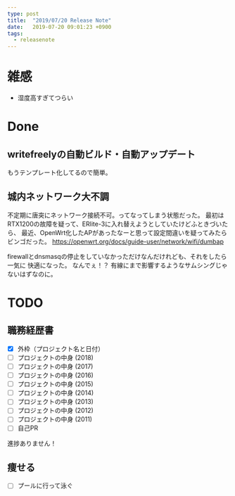 ```yaml
---
type: post
title:  "2019/07/20 Release Note"
date:   2019-07-20 09:01:23 +0900
tags:
  - releasenote
---
```

# 雑感

* 湿度高すぎてつらい

# Done

## writefreelyの自動ビルド・自動アップデート

もうテンプレート化してるので簡単。

## 城内ネットワーク大不調

不定期に唐突にネットワーク接続不可。ってなってしまう状態だった。
最初はRTX1200の故障を疑って、ERlite-3に入れ替えようとしていたけどふときづいたら、
最近、OpenWrt化したAPがあったなーと思って設定間違いを疑ってみたらビンゴだった。
https://openwrt.org/docs/guide-user/network/wifi/dumbap

firewallとdnsmasqの停止をしていなかっただけなんだけれども、それをしたら一気に
快適になった。 なんでぇ！？ 有線にまで影響するようなサムシングじゃないはずなのに。

# TODO 

## 職務経歴書

- [x] 外枠（プロジェクト名と日付）
- [ ] プロジェクトの中身 (2018)
- [ ] プロジェクトの中身 (2017)
- [ ] プロジェクトの中身 (2016)
- [ ] プロジェクトの中身 (2015)
- [ ] プロジェクトの中身 (2014)
- [ ] プロジェクトの中身 (2013)
- [ ] プロジェクトの中身 (2012)
- [ ] プロジェクトの中身 (2011)
- [ ] 自己PR

進捗ありません！

## 痩せる

- [ ] プールに行って泳ぐ

